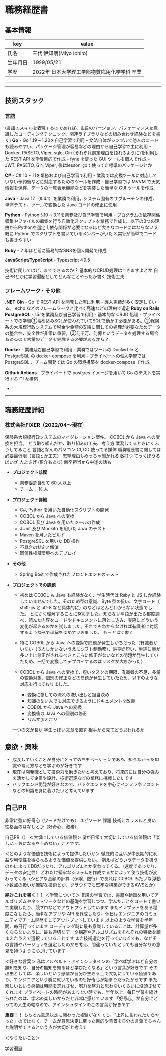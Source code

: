 # 職務経歴書

## 基本情報

|key|value|
|---|---|
|氏名|三代 伊知朗(Miyo Ichiro)|
|生年月日|1999/05/21|
|学歴|2022年 日本大学理工学部物質応用化学学科 卒業|

---

<!-- ## 保有スキル

- C# と Python を用いた自動化スクリプトの開発
- C# のテスト
- COBOL→Java へのマイグレーション及び COBOL, Java での開発
- JUnit と Mockito を使用した Java ソース及び自作ツールのテスト
- Maven を使用したビルド
- PostgreSQL を用いた DB 操作 -->


---

## 技術スタック

### 言語
(言語のスキルを表現するのであれば、言語のバージョン、パフォーマンスを意識したコーディングテクニック、関連ライブラリなどの組み合わせ経験などを書く)
**Go**
    - Go 1.19 ~ 1.20を自己学習で利用
    - 文法自体がシンプルで他人のコードも読みやすい、パッケージ管理が容易などの理由から自己学習で主に利用
    - Docker, PASETO, Viper, sqlc, Gin (それぞれ選定理由を語れるように)を利用した REST API を学習目的で作成
    - fyne を使った GUI ツールを個人で作成
    - JWT, PASETO, Gin, Viper, 後はlesson_goで使ってた標準のパッケージとか

**C#**
    - C# 10 ~ 11を業務および自己学習で利用
    - 業務では変換ツールに対応していない予約後などに対応するためのツールを作成
    - 自己学習では MVVM で天気情報を保存、データの一覧表示機能などを実装した簡単な GUI ツールを作成

**Java**
    - Java 17.（0.4.1）を業務で利用。システム固有のサブルーチンの作成、単体テスト、ツールで変換した Java コードの修正に使用

**Python**
    - Python 3.10 ~ 3.11を業務及び自己学習で利用
    - プログラムの依存関係収集やファイルの編集を行う自動化スクリプトを業務で作成し、以下の3つの理由からPythonを選定
      1,依存関係が必要になるほど大きなコードにはならない 2,既に Python でスクリプトを書いているメンバーがいた 3,実行が簡単でコードも書きやすい 

**Ruby**
    - 2 年ほど前に簡易的なSNSを個人開発で作成


**JavaScript/TypeScript**
    - Typescript 4.9.5

<!-- <p>
    <img alt="Go" src="https://img.shields.io/badge/-Go-76E1FE.svg?logo=go&style=flat-square" />
    <img alt="TypeScript" src="https://img.shields.io/badge/-Typescript-00008B.svg?logo=typescript&style=flat-square" />
    <img alt="Python" src="https://img.shields.io/badge/-Python-1E90FF.svg?logo=python&style=flat-square" />
    <img alt="Ruby" src="https://img.shields.io/badge/-Ruby-CC342D.svg?logo=ruby&style=flat-square" />
    <img alt="Java" src="https://img.shields.io/badge/-Java-007396.svg?logo=java&style=pflat-square" />
    <img alt="C#" src="https://img.shields.io/badge/-C%EF%BC%83-BA55D3.svg?logo=&style=flat-square" />
</p> -->

技術に関してはどこまでできるのか？
基本的なCRUD処理はできますよとか
自己PRとかに学習遍歴としてどんなことやったか書く
技術工夫



### フレームワーク・その他
**.NET**
**Gin**
    - Go で REST API を開発した際に利用
    - 導入実績が多く安定している。 echo などのフレームワークと比べて高速などの理由で選定
**Ruby on Rails**
**PostgreSQL**
    - 15.1を業務及び自己学習で利用
    - 基本的な CRUD 処理
    - プライベートでの学習①埋め込みSQLが使われていてSQLで動かす必要がある。②保険系の大規模行政システムで税金や金額の支給に関しての処理が必要なためデータの整合性、安全性が非常に重要。③何千万、何億というデータを処理する場合もあるので大量のデータを処理する必要があるから？

**Docker**
    - 業務及び自己学習で利用
    - 業務ではツールの Dockerfile と PostgreSQL の docker-compose を利用
    - プライベートの個人学習では PostgreSQL 、チーム開発では Go の環境構築を docker-compose で作成

**Github Actions**
    - プライベートで postgres イメージを用いて Go のテストを実行する CI を構築

<!-- <p>
    <img alt="rails" src="https://img.shields.io/badge/-Rails-CC0000.svg?logo=rails&style=pflat-square" />
    <img alt=".NET" src="https://img.shields.io/badge/-.NET-BA55D3.svg?logo=&style=flat-square" />
    <img alt="Docker" src="https://img.shields.io/badge/-Docker-1488C6.svg?logo=docker&style=pflat-square" />
    <img alt="Postgresql" src="https://img.shields.io/badge/-Postgresql-336791.svg?logo=postgresql&style=pflat-square" />
</p> -->
- 

---

## 職務経歴詳細

### 株式会社FIXER（2022/04〜現在）
保険系大規模行政システムのマイグレーション案件。
COBOL から Java への変換を担当。
どう取り組んだか、取り組みの工夫、考え方
業務してるときにくふうしてること
言語となんのパソコン
CI, CD 
使ってる媒体
職務経歴書に関しては必要最低限（言語とか工夫）
志望理由もめっちゃ聞かれる
数打つ
てっくぼうる
ぱいざ 人よさげ (紹介もあり)
新卒担当から中途の話も

- **プロジェクト規模**
    - 業務委託含めて 60 人以上
    - チーム： 10 人
- **プロジェクト詳細**
    - C#, Python を用いた自動化スクリプトの開発
    - COBOL から Java への変換
    - COBOL 及び Java を用いたツールの作成
    - JUnit 及び Mockito を用いた Java のテスト
    - Maven を用いたビルド
    - PostgreSQL を用いた DB 操作
    - 不具合の特定と解消
    - 同値性検証環境へのデプロイ
- **その他** 
    - Spring Boot で作成されたフロントエンドのテスト
- **プロジェクトでの課題**
    - 初めは COBOL も Java も経験がなく、学生時代は Ruby と JS しか経験していませんでした。そのため型の意識、Byte 型の扱い、文字コード（ shift-jis と utf-8 など具体的に）のなどほとんどわからない状態でした。
    とにかく理解することに努めました。知らない単語が出たら都度調べ、読んだ内容をコードやドキュメントに落とし込み、実際にどういう変化が起きるのかを試しました。それでもわからなければ有識者に対話するような形で理解を深めていきました。
    もっと深く書く

    - 特に COBOL から Java への変換で問題が発生しがちだった（有識者がいない（３人しかいないうえにシフト制勤務）、納期が短い、単純に量が多い上に修正がされるべきところに修正がないなどの問題が発生していたため、一括で変換してデプロイするのはリスクが大きかった）


    - COBOL から Java への変換で、短いタスクの期限、有識者の不足、多量の変換対象、個別の修正などの問題が発生していたため、以下のような対応も行っておりました。
      - 変換に際しての流れの洗い出しと担当決め
      - 知識のない人でも対応できるようにドキュメントを改善
      - COBOL から Java への変換
      - 変換後の Java への個別の修正
      - なんか加えたり




    一つの文が長い
    学生っぽい文章を直す
    相手から見てどう思われるか


 
## 意欲・興味
- 成長していくことが自分にとってのモチベーションであり、知らなかった知識や考え方などを学ぶのが好きです
- 現在は開発職として技術力を磨きたいと考えており、将来的には自分の強みを活かして企画や設計、技術選定などの業務に挑戦したいです
- バックエンド開発が好きなので、バックエンドを中心にインフラやフロントなどの知識を身に着けたいと考えています

## 自己PR
非常に強い好奇心（ワードだけでも）
エピソード
課題
技術とカラメルと良い
性格面のはなしとか（好奇心、激務）

自己PR（）
＜大切にしている価値観＞
僕が日常で大切にしている価値観は「楽しい・気になるを止めない」ことです。

＜どのような価値を技術によって提供したいか＞
徹底的に互いが中長期的に利益や利便性を得られるような価値を提供したい。
例えばどういうデータを扱うのかによってDBだったり、アルゴリズムとか変わってくる。（速度であったり、データの安定性）
どれだけ堅牢なシステムを作成するかによって使う技術が変わってくる（シビアな金額の計算（保険、銀行）であれば COBOL みたいな浮動小数点の扱いが厳密な技術とか、クラウドでも堅牢な構築ができるAWSとか）

**絶対これを書く！！**
＜学習について＞
普段の学習では、書籍や動画を用いてアルゴリズムやネットワークなどの基礎を学習しつつ、学んだことをコードで書いて実験したり、競プロなどでアウトプットしています
またインプットをある程度こなしたら、簡単なアプリや API を作成したり、休日はエンジニアのコミュニティでチーム開発をしてアウトプットしています
以上のような学習を半年間、毎日行っています
コーディング時に最も意識していることは、計算量が多くならないように、最も適切なデータ構造やアルゴリズムをそれぞれの特徴を踏まえたうえで選択していることです
また技術選定を行っていなくても、なぜその言語やバージョンを選定したのかを考え、間違っていたとしても自分なりの意見を持つように心がけています


＜好きな言葉＞
私はアルベルト・アインシュタインの「学べば学ぶほど自分の無知を知り、自分の無知を知るほど学びたくなる」という言葉が好きです
その理由としては、楽しいという感情が自分が生きる上で大切にしている価値であり、エンジニアという職に就いているのも好奇心が始まりだったからです
また楽しいという感情は時間を忘れさせ、努力を努力と思わないくらいに没頭させてくれます
プライベートの時間があまりない時でも、半年以上、毎日学習を続けられたのは、学ぶの楽しいからだと非常に感じています
「好奇心」が自分にとっての人生の軸なので、アインシュタインのこの言葉が好きです

**重要！！**
もちろん意思決定に関わった経験がなくても、「上司に言われたからやった」のではなく、チームが意思決定に至った目的や背景を自分の言葉でちゃんと説明ができるという点が大切だと考えて


＜やりたいこと＞





学習遍歴